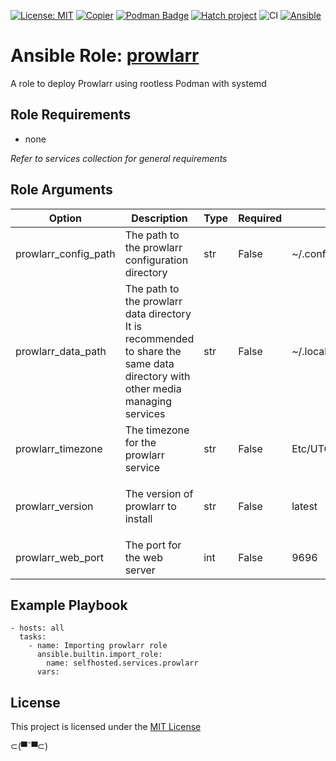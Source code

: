 [![License: MIT](https://img.shields.io/badge/License-MIT-yellow.svg)](LICENSE)
[![Copier](https://img.shields.io/endpoint?url=https://raw.githubusercontent.com/copier-org/copier/master/img/badge/badge-grayscale-inverted-border.json)](https://github.com/copier-org/copier)
[![Podman Badge](https://img.shields.io/badge/Podman-892CA0?logo=podman&logoColor=white)](https://podman.io/)
[![Hatch project](https://img.shields.io/badge/%F0%9F%A5%9A-Hatch-4051b5.svg)](https://github.com/pypa/hatch)
![CI](https://github.com/ansible-selfhosted/selfhosted.services.prowlarr/actions/workflows/ci.yml/badge.svg)
[![Ansible](https://img.shields.io/badge/Ansible-Molecule-EE0000?style=plastic&logo=ansible&logoColor=white)](https://github.com/ansible/molecule)

<!-- BEGIN_ANSIBLE_DOCS -->

# Ansible Role: [prowlarr](https://wiki.servarr.com/en/prowlarr)

A role to deploy Prowlarr using rootless Podman with systemd

## Role Requirements

- none

*Refer to services collection for general requirements*

## Role Arguments

|Option|Description|Type|Required|Default|choices|
|---|---|---|---|---|---|
|prowlarr_config_path|The path to the prowlarr configuration directory|str|False|~/.config/prowlarr/|
|prowlarr_data_path|The path to the prowlarr data directory<br>It is recommended to share the same data directory with other media managing services|str|False|~/.local/share/containers/storage/media|
|prowlarr_timezone|The timezone for the prowlarr service|str|False|Etc/UTC|
|prowlarr_version|The version of prowlarr to install|str|False|latest|<ul><li>latest</li><li>develop</li><li>nightly</li></ul>
|prowlarr_web_port|The port for the web server|int|False|9696|


## Example Playbook

```
- hosts: all
  tasks:
    - name: Importing prowlarr role
      ansible.builtin.import_role:
        name: selfhosted.services.prowlarr
      vars:
```

## License

This project is licensed under the [MIT License](LICENSE)


⊂(▀¯▀⊂)

<!-- END_ANSIBLE_DOCS -->
